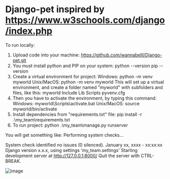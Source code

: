 # Django-pet inspired by https://www.w3schools.com/django/index.php
To run locally:
1) Upload code into your machine:
   https://github.com/wannabelll/Django-pet.git
2) You must install python and PIP on your system:
   python --version
   pip --version
3) Create a virtual environment for project:
   Windows:
     python -m venv myworld
   Unix/MacOS:
     python -m venv myworld
This will set up a virtual environment, and create a folder named "myworld" with subfolders and files, like this:
myworld
  Include
  Lib
  Scripts
  pyvenv.cfg
4) Then you have to activate the environment, by typing this command:
  Windows:
    myworld\Scripts\activate.bat 
  Unix/MacOS:
    source myworld/bin/activate
5) Install dependencies from "requirements.txt" file:
    pip install -r .\my_team\requirements.txt 
6) To run project:
   python .\my_team\manage.py runserver

You will get something like:
  Performing system checks...

System check identified no issues (0 silenced).
January xx, xxxx - xx:xx:xx
Django version x.x.x, using settings 'my_team.settings'
Starting development server at http://127.0.0.1:8000/
Quit the server with CTRL-BREAK.

![image](https://github.com/user-attachments/assets/3af4165b-d7ca-441c-a613-1889cc766578)


